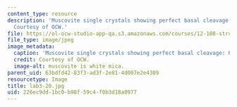 ```yaml
---
content_type: resource
description: 'Muscovite single crystals showing perfect basal cleavage: KAl2AlSi3O10(OH)2.
  Courtesy of OCW.'
file: https://ol-ocw-studio-app-qa.s3.amazonaws.com/courses/12-108-structure-of-earth-materials-fall-2004/226ec9dd1bc0b98f59c4f0b3d18a0977_lab3-20.jpg
file_type: image/jpeg
image_metadata:
  caption: 'Muscovite single crystals showing perfect basal cleavage: KAl2AlSi3O10(OH)2.'
  credit: Courtesy of OCW.
  image-alt: muscovite is white mica.
parent_uid: 63bdfd42-83f3-ad3f-2e81-4d007e2e4309
resourcetype: Image
title: lab3-20.jpg
uid: 226ec9dd-1bc0-b98f-59c4-f0b3d18a0977
---
```

